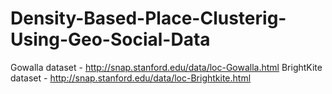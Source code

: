 # Density-Based-Place-Clusterig-Using-Geo-Social-Data

Gowalla dataset - http://snap.stanford.edu/data/loc-Gowalla.html
BrightKite dataset - http://snap.stanford.edu/data/loc-Brightkite.html
